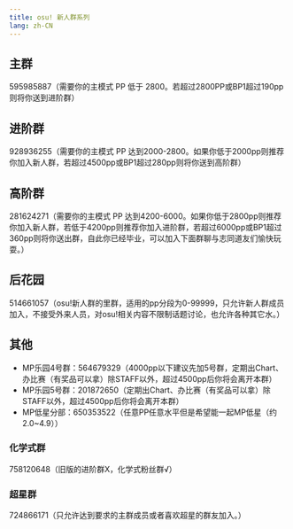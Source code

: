 ```yaml
---
title: osu! 新人群系列
lang: zh-CN
---
```

## 主群
595985887（需要你的主模式 PP 低于 2800。若超过2800PP或BP1超过190pp则将你送到进阶群）

## 进阶群
928936255（需要你的主模式 PP 达到2000-2800。如果你低于2000pp则推荐你加入新人群，若超过4500pp或BP1超过280pp则将你送到高阶群）
## 高阶群
281624271（需要你的主模式 PP 达到4200-6000。如果你低于2800pp则推荐你加入新人群，若低于4200pp则推荐你加入进阶群，若超过6000pp或BP1超过360pp则将你送出群，自此你已经毕业，可以加入下面群聊与志同道友们愉快玩耍。）
## 后花园
514661057（osu!新人群的里群，适用的pp分段为0-99999，只允许新人群成员加入，不接受外来人员，对osu!相关内容不限制话题讨论，也允许各种其它水。）
## 其他
- MP乐园4号群：564679329（4000pp以下建议先加5号群，定期出Chart、办比赛（有奖品可以拿）除STAFF以外，超过4500pp后你将会离开本群） 
- MP乐园5号群：201872650（定期出Chart、办比赛（有奖品可以拿）除STAFF以外，超过4500pp后你将会离开本群） 
- MP低星分部：650353522（任意PP任意水平但是希望能一起MP低星（约2.0~4.9））
### 化学式群
758120648（旧版的进阶群X，化学式粉丝群√）
### 超星群
724866171（只允许达到要求的主群成员或者喜欢超星的群友加入。）
